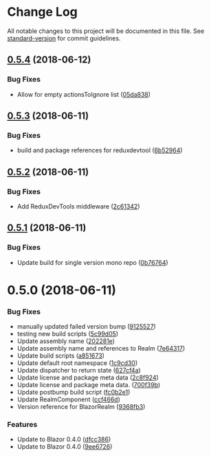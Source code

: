 # Change Log

All notable changes to this project will be documented in this file. See [standard-version](https://github.com/conventional-changelog/standard-version) for commit guidelines.

<a name="0.5.4"></a>
## [0.5.4](https://github.com/dworthen/BlazorRealm/compare/v0.5.3...v0.5.4) (2018-06-12)


### Bug Fixes

* Allow for empty actionsToIgnore list ([05da838](https://github.com/dworthen/BlazorRealm/commit/05da838))



<a name="0.5.3"></a>
## [0.5.3](https://github.com/dworthen/BlazorRealm/compare/v0.5.2...v0.5.3) (2018-06-11)


### Bug Fixes

* build and package references for reduxdevtool ([6b52964](https://github.com/dworthen/BlazorRealm/commit/6b52964))



<a name="0.5.2"></a>
## [0.5.2](https://github.com/dworthen/BlazorRealm/compare/v0.5.1...v0.5.2) (2018-06-11)


### Bug Fixes

* Add ReduxDevTools middleware ([2c61342](https://github.com/dworthen/BlazorRealm/commit/2c61342))



<a name="0.5.1"></a>
## [0.5.1](https://github.com/dworthen/BlazorRealm/compare/v0.5.0...v0.5.1) (2018-06-11)


### Bug Fixes

* Update build for single version mono repo ([0b76764](https://github.com/dworthen/BlazorRealm/commit/0b76764))



<a name="0.5.0"></a>
# 0.5.0 (2018-06-11)


### Bug Fixes

* manually updated failed version bump ([9125527](https://github.com/dworthen/BlazorRealm/commit/9125527))
* testing new build scripts ([5c99d05](https://github.com/dworthen/BlazorRealm/commit/5c99d05))
* Update assembly name ([202281e](https://github.com/dworthen/BlazorRealm/commit/202281e))
* Update assembly name and references to Realm ([7e64317](https://github.com/dworthen/BlazorRealm/commit/7e64317))
* Update build scripts ([a851673](https://github.com/dworthen/BlazorRealm/commit/a851673))
* Update default root namespace ([1c9cd30](https://github.com/dworthen/BlazorRealm/commit/1c9cd30))
* Update dispatcher to return state ([627cf4a](https://github.com/dworthen/BlazorRealm/commit/627cf4a))
* Update license and package meta data ([2c8f924](https://github.com/dworthen/BlazorRealm/commit/2c8f924))
* Update license and package meta data. ([700f39b](https://github.com/dworthen/BlazorRealm/commit/700f39b))
* Update postbump build script ([fc0b2e1](https://github.com/dworthen/BlazorRealm/commit/fc0b2e1))
* Update RealmComponent ([ccf466d](https://github.com/dworthen/BlazorRealm/commit/ccf466d))
* Version reference for BlazorRealm ([9368fb3](https://github.com/dworthen/BlazorRealm/commit/9368fb3))


### Features

* Update to Blazor 0.4.0 ([dfcc386](https://github.com/dworthen/BlazorRealm/commit/dfcc386))
* Update to Blazor 0.4.0 ([9ee6726](https://github.com/dworthen/BlazorRealm/commit/9ee6726))
